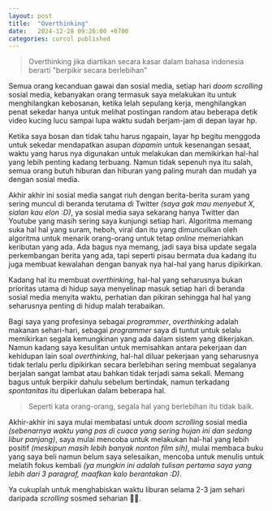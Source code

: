 ```yaml
---
layout: post
title:  "Overthinking"
date:   2024-12-28 09:26:00 +0700
categories: curcol published
---
```

> Overthinking jika diartikan secara kasar dalam bahasa indonesia berarti "berpikir secara berlebihan"

Semua orang kecanduan gawai dan sosial media, setiap hari *doom scrolling* sosial media, kebanyakan orang termasuk saya melakukan itu untuk menghilangkan kebosanan, ketika lelah sepulang kerja, menghilangkan penat sekedar hanya untuk melihat postingan random atau beberapa detik video kucing lucu sampai lupa waktu sudah berjam-jam di depan layar hp.

Ketika saya bosan dan tidak tahu harus ngapain, layar hp begitu menggoda untuk sekedar mendapatkan asupan *dopamin* untuk kesenangan sesaat, waktu yang harus nya digunakan untuk melakukan dan memikirkan hal-hal yang lebih penting kadang terbuang. Namun tidak sepenuh nya itu salah, semua orang butuh hiburan dan hiburan yang paling murah dan mudah ya dengan sosial media.

Akhir akhir ini sosial media sangat riuh dengan berita-berita suram yang sering muncul di beranda terutama di Twitter *(saya gak mau menyebut X, sialan kau elon :D)*, ya sosial media saya sekarang hanya Twitter dan Youtube yang masih sering saya kunjungi setiap hari. Algoritma memang suka hal hal yang suram, heboh, viral dan itu yang dimunculkan oleh algoritma untuk menarik orang-orang untuk tetap *online* memeriahkan keributan yang ada. Ada bagus nya memang, jadi saya bisa update segala perkembangan berita yang ada, tapi seperti pisau bermata dua kadang itu juga membuat kewalahan dengan banyak nya hal-hal yang harus dipikirkan. 

Kadang hal itu membuat *overthinking*, hal-hal yang seharusnya bukan prioritas utama di hidup saya menyelinap masuk setiap hari di beranda sosial media menyita waktu, perhatian dan pikiran sehingga hal hal yang seharusnya penting di hidup malah terabaikan.

Bagi saya yang profesinya sebagai *programmer*, *overthinking* adalah makanan sehari-hari, sebagai *programmer* saya di tuntut untuk selalu memikirkan segala kemungkinan yang ada dalam sistem yang dikerjakan. Namun kadang saya kesulitan untuk memisahkan antara pekerjaan dan kehidupan lain soal *overthinking*, hal-hal diluar pekerjaan yang seharusnya tidak terlalu perlu dipikirkan secara berlebihan sering membuat segalanya berjalan sangat lambat atau bahkan tidak terjadi sama sekali. Memang bagus untuk berpikir dahulu sebelum bertindak, namun terkadang *spontanitas* itu diperlukan dalam beberapa hal.

> Seperti kata orang-orang, segala hal yang berlebihan itu tidak baik.

Akhir-akhir ini saya mulai membatasi untuk *doom scrolling* sosial media *(sebenarnya waktu yang pas di cuaca yang sering hujan ini dan sedang libur panjang)*, saya mulai mencoba untuk melakukan hal-hal yang lebih positif *(meskipun masih lebih banyak nonton film sih)*, mulai membaca buku yang saya beli namun belum saya selesaikan, mencoba untuk menulis untuk melatih fokus kembali *(ya mungkin ini adalah tulisan pertama saya yang lebih dari 3 paragraf, maafkan kalo berantakan :D)*. 

Ya cukuplah untuk menghabiskan waktu liburan selama 2-3 jam sehari daripada *scrolling* sosmed seharian ✌🏼.